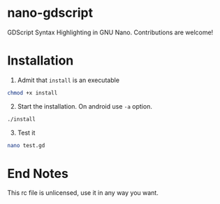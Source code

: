# nano-gdscript
GDScript Syntax Highlighting in GNU Nano.
Contributions are welcome!

# Installation
1. Admit that `install` is an executable
```sh
chmod +x install
```
2. Start the installation. On android use `-a` option. 
```sh
./install
```
3. Test it
```sh
nano test.gd
```

# End Notes
This rc file is unlicensed, use it in any way you want.
